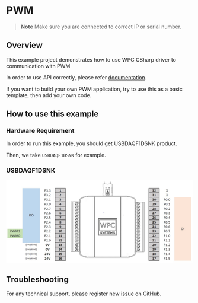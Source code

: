 # PWM
> **Note**
> Make sure you are connected to correct IP or serial number.

## Overview

This example project demonstrates how to use WPC CSharp driver to communication with PWM

In order to use API correctly, please refer [documentation](https://wpc-systems-ltd.github.io/WPC_CSharp_driver_release/).

If you want to build your own PWM application, try to use this as a basic template, then add your own code.

## How to use this example

### Hardware Requirement

In order to run this example, you should get USBDAQF1DSNK product.

Then, we take `USBDAQF1DSNK` for example.

### USBDAQF1DSNK

<img src="https://github.com/WPC-Systems-Ltd/WPC_CSharp_driver_release/blob/main/Reference/Pinouts/pinout-USBDAQF1DSNK.jpg" alt="drawing" width="600"/>

## Troubleshooting

For any technical support, please register new [issue](https://github.com/WPC-Systems-Ltd/WPC_CSharp_driver_release/issues) on GitHub.